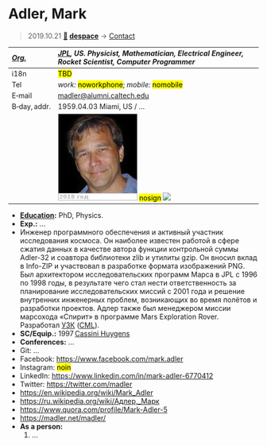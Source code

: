 # Adler, Mark
> 2019.10.21 **[🚀](../index/index.md) [despace](index.md)** → [Contact](contact.md)

|*[Org.](contact.md)*|*[JPL](zz_jpl.md), US. Physicist, Mathematician, Electrical Engineer, Rocket Scientist, Computer Programmer*|
|:--|:--|
|i18n|<mark>TBD</mark>|
|Tel|*work:* <mark>noworkphone</mark>; *mobile:* <mark>nomobile</mark>|
|E‑mail|<madler@alumni.caltech.edu>|
|B‑day, addr.|1959.04.03 Miami, US / …|
||[![](f/contact/a/adler1_photo_thumb.jpg)](f/contact/a/adler1_photo.jpg) <mark>nosign</mark> [![](f/contact//1_sign_thumb.jpg)](f/contact//1_sign.png)|

   - **[Education](edu.md):** PhD, Physics.
   - **Exp.:** …
   - Инженер программного обеспечения и активный участник исследования космоса. Он наиболее известен работой в сфере сжатия данных в качестве автора функции контрольной суммы Adler-32 и соавтора библиотеки zlib и утилиты gzip. Он вносил вклад в Info-ZIP и участвовал в разработке формата изображений PNG. Был архитектором исследовательских программ Марса в JPL с 1996 по 1998 годы, в результате чего стал нести ответственность за планирование исследовательских миссий с 2001 года и решение внутренних инженерных проблем, возникающих во время полётов и разработки проектов. Адлер также был менеджером миссии марсохода «Спирит» в программе Mars Exploration Rover. Разработал [УЗК](cml.md) ([CML](cml.md)).
   - **SC/Equip.:** 1997 [Cassini Huygens](cassini_huygens.md)
   - **Conferences:** …
   - Git: …
   - Facebook: <https://www.facebook.com/mark.adler>
   - Instagram: <mark>noin</mark>
   - LinkedIn: <https://www.linkedin.com/in/mark-adler-6770412>
   - Twitter: <https://twitter.com/madler>
   - <https://en.wikipedia.org/wiki/Mark_Adler>
   - <https://ru.wikipedia.org/wiki/Адлер,_Марк>
   - <https://www.quora.com/profile/Mark-Adler-5>
   - <https://madler.net/madler/>
   - **As a person:**
      1. …
